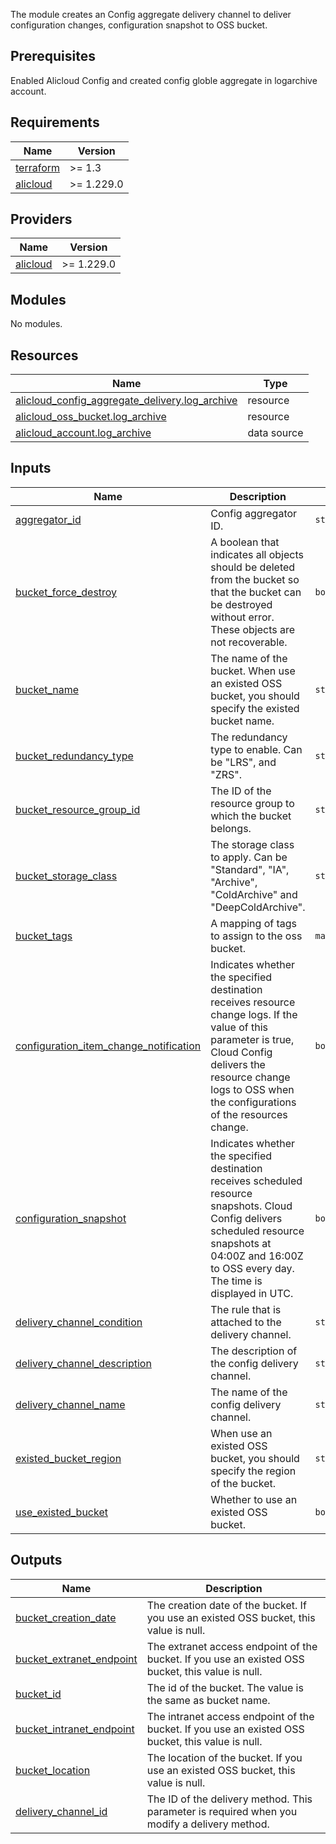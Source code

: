 The module creates an Config aggregate delivery channel to deliver configuration changes, configuration snapshot to OSS bucket.

## Prerequisites

Enabled Alicloud Config and created config globle aggregate in logarchive account.

<!-- BEGIN_TF_DOCS -->
## Requirements

| Name | Version |
|------|---------|
| <a name="requirement_terraform"></a> [terraform](#requirement\_terraform) | >= 1.3 |
| <a name="requirement_alicloud"></a> [alicloud](#requirement\_alicloud) | >= 1.229.0 |

## Providers

| Name | Version |
|------|---------|
| <a name="provider_alicloud"></a> [alicloud](#provider\_alicloud) | >= 1.229.0 |

## Modules

No modules.

## Resources

| Name | Type |
|------|------|
| [alicloud_config_aggregate_delivery.log_archive](https://registry.terraform.io/providers/hashicorp/alicloud/latest/docs/resources/config_aggregate_delivery) | resource |
| [alicloud_oss_bucket.log_archive](https://registry.terraform.io/providers/hashicorp/alicloud/latest/docs/resources/oss_bucket) | resource |
| [alicloud_account.log_archive](https://registry.terraform.io/providers/hashicorp/alicloud/latest/docs/data-sources/account) | data source |

## Inputs

| Name | Description | Type | Default | Required |
|------|-------------|------|---------|:--------:|
| <a name="input_aggregator_id"></a> [aggregator\_id](#input\_aggregator\_id) | Config aggregator ID. | `string` | n/a | yes |
| <a name="input_bucket_force_destroy"></a> [bucket\_force\_destroy](#input\_bucket\_force\_destroy) | A boolean that indicates all objects should be deleted from the bucket so that the bucket can be destroyed without error. These objects are not recoverable. | `bool` | `false` | no |
| <a name="input_bucket_name"></a> [bucket\_name](#input\_bucket\_name) | The name of the bucket. When use an existed OSS bucket, you should specify the existed bucket name. | `string` | n/a | yes |
| <a name="input_bucket_redundancy_type"></a> [bucket\_redundancy\_type](#input\_bucket\_redundancy\_type) | The redundancy type to enable. Can be "LRS", and "ZRS". | `string` | `"ZRS"` | no |
| <a name="input_bucket_resource_group_id"></a> [bucket\_resource\_group\_id](#input\_bucket\_resource\_group\_id) | The ID of the resource group to which the bucket belongs. | `string` | `null` | no |
| <a name="input_bucket_storage_class"></a> [bucket\_storage\_class](#input\_bucket\_storage\_class) | The storage class to apply. Can be "Standard", "IA", "Archive", "ColdArchive" and "DeepColdArchive". | `string` | `"Standard"` | no |
| <a name="input_bucket_tags"></a> [bucket\_tags](#input\_bucket\_tags) | A mapping of tags to assign to the oss bucket. | `map(string)` | `{}` | no |
| <a name="input_configuration_item_change_notification"></a> [configuration\_item\_change\_notification](#input\_configuration\_item\_change\_notification) | Indicates whether the specified destination receives resource change logs. If the value of this parameter is true, Cloud Config delivers the resource change logs to OSS when the configurations of the resources change. | `bool` | `true` | no |
| <a name="input_configuration_snapshot"></a> [configuration\_snapshot](#input\_configuration\_snapshot) | Indicates whether the specified destination receives scheduled resource snapshots. Cloud Config delivers scheduled resource snapshots at 04:00Z and 16:00Z to OSS every day. The time is displayed in UTC. | `bool` | `true` | no |
| <a name="input_delivery_channel_condition"></a> [delivery\_channel\_condition](#input\_delivery\_channel\_condition) | The rule that is attached to the delivery channel. | `string` | `null` | no |
| <a name="input_delivery_channel_description"></a> [delivery\_channel\_description](#input\_delivery\_channel\_description) | The description of the config delivery channel. | `string` | `null` | no |
| <a name="input_delivery_channel_name"></a> [delivery\_channel\_name](#input\_delivery\_channel\_name) | The name of the config delivery channel. | `string` | n/a | yes |
| <a name="input_existed_bucket_region"></a> [existed\_bucket\_region](#input\_existed\_bucket\_region) | When use an existed OSS bucket, you should specify the region of the bucket. | `string` | `null` | no |
| <a name="input_use_existed_bucket"></a> [use\_existed\_bucket](#input\_use\_existed\_bucket) | Whether to use an existed OSS bucket. | `bool` | `false` | no |

## Outputs

| Name | Description |
|------|-------------|
| <a name="output_bucket_creation_date"></a> [bucket\_creation\_date](#output\_bucket\_creation\_date) | The creation date of the bucket. If you use an existed OSS bucket, this value is null. |
| <a name="output_bucket_extranet_endpoint"></a> [bucket\_extranet\_endpoint](#output\_bucket\_extranet\_endpoint) | The extranet access endpoint of the bucket. If you use an existed OSS bucket, this value is null. |
| <a name="output_bucket_id"></a> [bucket\_id](#output\_bucket\_id) | The id of the bucket. The value is the same as bucket name. |
| <a name="output_bucket_intranet_endpoint"></a> [bucket\_intranet\_endpoint](#output\_bucket\_intranet\_endpoint) | The intranet access endpoint of the bucket. If you use an existed OSS bucket, this value is null. |
| <a name="output_bucket_location"></a> [bucket\_location](#output\_bucket\_location) | The location of the bucket. If you use an existed OSS bucket, this value is null. |
| <a name="output_delivery_channel_id"></a> [delivery\_channel\_id](#output\_delivery\_channel\_id) | The ID of the delivery method. This parameter is required when you modify a delivery method. |
<!-- END_TF_DOCS -->
